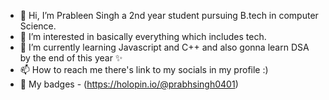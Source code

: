 - 👋 Hi, I’m Prableen Singh a 2nd year student pursuing B.tech in computer Science.
- 👀 I’m interested in basically everything which includes tech.
- 🌱 I’m currently learning Javascript and C++ and also gonna learn DSA by the end of this year ✨
- 📫 How to reach me there's link to my socials in my profile :)
- 📛 My badges - (https://holopin.io/@prabhsingh0401) 

<!---
Prabhsingh0401/Prabhsingh0401 is a ✨ special ✨ repository because its `README.md` (this file) appears on your GitHub profile.
You can click the Preview link to take a look at your changes.
--->

